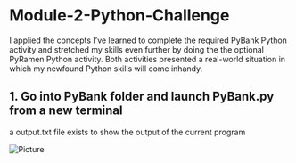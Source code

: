 # Module-2-Python-Challenge
I applied the concepts I’ve learned to complete the required PyBank Python activity and stretched my skills even further by doing the the optional PyRamen Python activity. 
Both activities presented a real-world situation in which my newfound Python skills will come inhandy.


## 1. Go into PyBank folder and launch PyBank.py from a new terminal
a output.txt file exists to show the output of the current program

![Picture](https://www.columbia.edu/content/themes/custom/columbia/assets/img/cu-header.svg)
